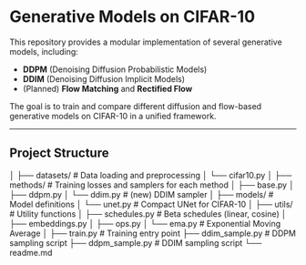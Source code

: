 # Generative Models on CIFAR-10

This repository provides a modular implementation of several generative models, including:

- **DDPM** (Denoising Diffusion Probabilistic Models)  
- **DDIM** (Denoising Diffusion Implicit Models)  
- (Planned) **Flow Matching** and **Rectified Flow**

The goal is to train and compare different diffusion and flow-based generative models on CIFAR-10 in a unified framework.

---

## Project Structure
│
├── datasets/ # Data loading and preprocessing
│ └── cifar10.py
│
├── methods/ # Training losses and samplers for each method
│ ├── base.py
│ ├── ddpm.py
│ └── ddim.py # (new) DDIM sampler
│
├── models/ # Model definitions
│ └── unet.py # Compact UNet for CIFAR-10
│
├── utils/ # Utility functions
│ ├── schedules.py # Beta schedules (linear, cosine)
│ ├── embeddings.py
│ ├── ops.py
│ └── ema.py # Exponential Moving Average
│
├── train.py # Training entry point
├── ddim_sample.py # DDPM sampling script
├── ddpm_sample.py # DDIM sampling script
└── readme.md
